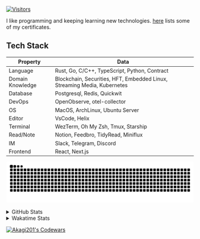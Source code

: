 <!-- markdownlint-disable MD041 MD010 MD033 -->
[![Visitors](https://api.visitorbadge.io/api/daily?path=Akagi201%2FAkagi201&label=Visitors%20Today&countColor=%2337d67a)](https://visitorbadge.io/status?path=Akagi201%2FAkagi201)

I like programming and keeping learning new technologies. [here](https://github.com/Akagi201/blockchain) lists some of my certificates.

## Tech Stack

| Property         	| Data                                                                               	|
|------------------	|------------------------------------------------------------------------------------	|
| Language         	| Rust, Go, C/C++, TypeScript, Python, Contract                                       |
| Domain Knowledge 	| Blockchain, Securities, HFT, Embedded Linux, Streaming Media, Kubernetes            |
| Database         	| Postgresql, Redis, Quickwit                                                         |
| DevOps            | OpenObserve, otel-collector                                                         |
| OS               	| MacOS, ArchLinux, Ubuntu Server                                                     |
| Editor           	| VsCode, Helix                                                                       |
| Terminal          | WezTerm, Oh My Zsh, Tmux, Starship                                                  |
| Read/Note         | Notion, Feedbro, TidyRead, Miniflux                                                 |
| IM               	| Slack, Telegram, Discord                                                            |
| Frontend          | React, Next.js                                                                      |

[![github contribution grid snake animation](https://raw.githubusercontent.com/Akagi201/Akagi201/output/github-contribution-grid-snake.svg#gh-light-mode-only)](https://github.com/Akagi201)

<details>
<summary>GitHub Stats</summary>
  <a href="https://github.com/Akagi201"><img alt="Profile Detail" src="https://raw.githubusercontent.com/Akagi201/Akagi201/master/profile-summary-card-output/dracula/0-profile-details.svg" /></a>
  <a href="https://github.com/Akagi201"><img alt="Github Stats" src="https://raw.githubusercontent.com/Akagi201/Akagi201/master/profile-summary-card-output/dracula/3-stats.svg" /></a>
  <a href="https://github.com/Akagi201"><img alt="Lang By Commits" src="https://raw.githubusercontent.com/Akagi201/Akagi201/master/profile-summary-card-output/dracula/2-most-commit-language.svg" /></a>
</details>

<details>
<summary>Wakatime Stats</summary>
<br>

<!--START_SECTION:waka-->

```txt
From: 15 February 2024 - To: 22 February 2024

Total Time: 63 hrs 34 mins

Other        53 hrs 24 mins  █████████████████████░░░░   84.00 %
Rust         4 hrs 23 mins   █▓░░░░░░░░░░░░░░░░░░░░░░░   06.90 %
sh           3 hrs 35 mins   █▒░░░░░░░░░░░░░░░░░░░░░░░   05.64 %
Go           28 mins         ▒░░░░░░░░░░░░░░░░░░░░░░░░   00.74 %
Markdown     23 mins         ░░░░░░░░░░░░░░░░░░░░░░░░░   00.62 %
Python       17 mins         ░░░░░░░░░░░░░░░░░░░░░░░░░   00.45 %
TOML         15 mins         ░░░░░░░░░░░░░░░░░░░░░░░░░   00.41 %
SQL          15 mins         ░░░░░░░░░░░░░░░░░░░░░░░░░   00.40 %
Solidity     14 mins         ░░░░░░░░░░░░░░░░░░░░░░░░░   00.38 %
TypeScript   4 mins          ░░░░░░░░░░░░░░░░░░░░░░░░░   00.13 %
```

<!--END_SECTION:waka-->

</details>

<a href="https://www.codewars.com/users/Akagi201"><img alt="Akagi201's Codewars" src="https://www.codewars.com/users/Akagi201/badges/small"></a>
